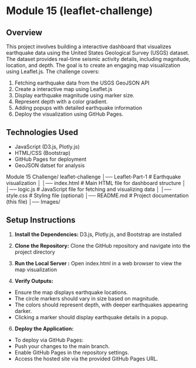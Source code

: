 # Module 15 (leaflet-challenge)

## **Overview**
This project involves building a interactive dashboard that visualizes earthquake data using the United States Geological Survey (USGS) dataset. The dataset provides real-time seismic activity details, including magnitude, location, and depth. The goal is to create an engaging map visualization using Leaflet.js.
The challenge covers:
1. Fetching earthquake data from the USGS GeoJSON API
2. Create a interactive map using Leaflet.js
3. Display earthquake magnitude using marker size.
4. Represent depth with a color gradient.
5. Adding popups with detailed earthquake information 
6. Deploy the visualization using GitHub Pages.  

## **Technologies Used**
- JavaScript (D3.js, Plotly.js)
- HTML/CSS (Bootstrap)
- GitHub Pages for deployment
- GeoJSON datset for analysis 

Module 15 Challenge/
leaflet-challenge
│── Leaflet-Part-1          # Earthquake visualization
│   │── index.html          # Main HTML file for dashboard structure 
│   │── logic.js            # JavaScript file for fetching and visualizing data
│   │── style.css           # Styling file (optional)
│── README.md               # Project documentation (this file)
│── Images/ 

## **Setup Instructions**
1. **Install the Dependencies:**
D3.js, Plotly.js, and Bootstrap are installed 

2. **Clone the Repository:**
Clone the GitHub repository and navigate into the project directory

3. **Run the Local Server :**
Open index.html in a web browser to view the map visualization

5. **Verify Outputs:** 
- Ensure the map displays earthquake locations.
- The circle markers should vary in size based on magnitude.
- The colors should represent depth, with deeper earthquakes appearing darker.
- Clicking a marker should display earthquake details in a popup.

6. **Deploy the Application:**
- To deploy via GitHub Pages:
- Push your changes to the main branch.
- Enable GitHub Pages in the repository settings.
- Access the hosted site via the provided GitHub Pages URL.


